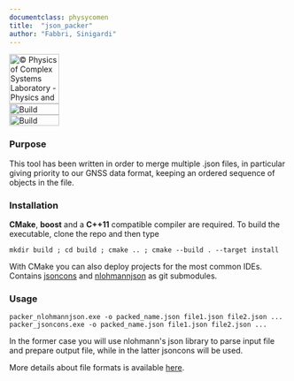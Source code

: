 ```yaml
---
documentclass: physycomen
title:  "json_packer"
author: "Fabbri, Sinigardi"
---
```


<a href="http://www.physycom.unibo.it"> 
<div class="image">
<img src="https://cdn.rawgit.com/physycom/templates/697b327d/logo_unibo.png" width="90" height="90" alt="© Physics of Complex Systems Laboratory - Physics and Astronomy Department - University of Bologna"> 
</div>
</a>
<a href="https://travis-ci.org/physycom/json_packer"> 
<div class="image">
<img src="https://travis-ci.org/physycom/json_packer.svg?branch=master" width="90" height="20" alt="Build Status"> 
</div>
</a>
<a href="https://ci.appveyor.com/project/cenit/json-packer"> 
<div class="image">
<img src="https://ci.appveyor.com/api/projects/status/4t0f1vp5e57krbry?svg=true" width="90" height="20" alt="Build Status"> 
</div>
</a>


### Purpose
This tool has been written in order to merge multiple .json files, in particular giving priority to our GNSS data format, keeping an ordered sequence of objects in the file.

### Installation
**CMake**, **boost** and a **C++11** compatible compiler are required. To build the executable, clone the repo and then type  
```
mkdir build ; cd build ; cmake .. ; cmake --build . --target install
```
With CMake you can also deploy projects for the most common IDEs.  
Contains [jsoncons](https://github.com/danielaparker/jsoncons) and [nlohmannjson](https://github.com/nlohmann/json) as git submodules.

### Usage
```
packer_nlohmannjson.exe -o packed_name.json file1.json file2.json ...
packer_jsoncons.exe -o packed_name.json file1.json file2.json ...
```
In the former case you will use nlohmann's json library to parse input file and prepare output file, while in the latter jsoncons will be used.

More details about file formats is available [here](https://github.com/physycom/file_format_specifications/blob/master/formati_file.md).


